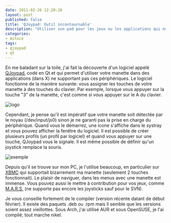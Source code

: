 ```yaml
---
date: 2011-02-26 12:20:28
layout: post
published: false
title: 'QJoypad: Outil incontournable'
description: "Utiliser son pad pour les jeux ou les applications qui ne les supporte pas."
categories:
- Astuce
tags:
- qjoypad
- qt
---
```


En me baladant sur la toile, j'ai fait la découverte d'un logiciel appelé [QJoypad](http://qjoypad.sourceforge.net/), codé en Qt et qui permet d'utiliser votre manette dans des applications (dans X) ne supportant pas ces périphériques. Le logiciel fonctionne de la manière suivante: vous assigner les touches de votre manette à des touches du clavier. Par exemple, lorsque vous appuyer sur la touche "3" de la manette, c'est comme si vous appuyer sur le A du clavier.

<!-- more -->

<img class="imgcenter" alt="logo" src="http://qjoypad.sourceforge.net/logo.gif">

Cependant, je pense qu'il est impératif que votre manette soit détectée par le noyau (/dev/input/js0) sinon je ne garanti pas la prise en charge du périphérique. Quand vous le démarrez, une icone s'affiche dans le systray et vous pouvez afficher la fenêtre du logiciel. Il est possible de créer plusieurs profils (un profil par logiciel) et quand vous appuyer sur une touche, QJoypad vous le signale. Il est même possible de définir qu'un joystick remplace la souris.

<img class="imgcenter" alt="exemple" src="http://linuxien.legtux.org/uploads/images/2011/02/joypad.png">

Depuis qu'il se trouve sur mon PC, je l'utilise beaucoup, en particulier sur [XBMC](http://www.xbmc.fr/) qui supportait bizarrement ma manette (seulement 2 touches fonctionnait). Le plaisir de naviguer, dans les menus avec une manette est immense. Vous pouvez aussi le mettre à contribution pour vos jeux, comme [M.A.R.S.](http://mars-game.sourceforge.net/) (ne supporte pas encore les joysticks sauf pour le SVN).

Je vous conseille fortement de le compiler (version récente datant de début février). Il existe des paquets .deb ou .rpm mais il semble que les versions soient assez vieillottes. Sous Arch, j'ai utilisé AUR et sous OpenSUSE, je l'ai compilé; tout marche nikel.
